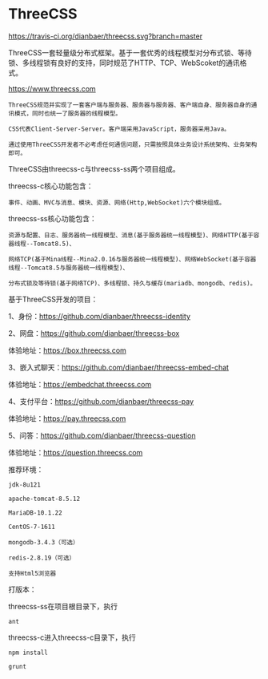 # ThreeCSS

https://travis-ci.org/dianbaer/threecss.svg?branch=master

ThreeCSS一套轻量级分布式框架。基于一套优秀的线程模型对分布式锁、等待锁、多线程锁有良好的支持，同时规范了HTTP、TCP、WebScoket的通讯格式。

https://www.threecss.com

	ThreeCSS规范并实现了一套客户端与服务器、服务器与服务器、客户端自身、服务器自身的通讯模式，同时也统一了服务器的线程模型。

	CSS代表Client-Server-Server。客户端采用JavaScript，服务器采用Java。

	通过使用ThreeCSS开发者不必考虑任何通信问题，只需按照具体业务设计系统架构、业务架构即可。


ThreeCSS由threecss-c与threecss-ss两个项目组成。

threecss-c核心功能包含：

	事件、动画、MVC与消息、模块、资源、网络(Http,WebSocket)六个模块组成。

threecss-ss核心功能包含：

	资源与配置、日志、服务器统一线程模型、消息(基于服务器统一线程模型)、网络HTTP(基于容器线程--Tomcat8.5)、
	
	网络TCP(基于Mina线程--Mina2.0.16与服务器统一线程模型)、网络WebSocket(基于容器线程--Tomcat8.5与服务器统一线程模型)、
	
	分布式锁及等待锁(基于网络TCP)、多线程锁、持久与缓存(mariadb、mongodb、redis)。
	

基于ThreeCSS开发的项目：

1、身份：https://github.com/dianbaer/threecss-identity

2、网盘：https://github.com/dianbaer/threecss-box
	
体验地址：https://box.threecss.com

3、嵌入式聊天：https://github.com/dianbaer/threecss-embed-chat
	
体验地址：https://embedchat.threecss.com

4、支付平台：https://github.com/dianbaer/threecss-pay
	
体验地址：https://pay.threecss.com

5、问答：https://github.com/dianbaer/threecss-question
	
体验地址：https://question.threecss.com


推荐环境：

	jdk-8u121

	apache-tomcat-8.5.12

	MariaDB-10.1.22

	CentOS-7-1611

	mongodb-3.4.3（可选）

	redis-2.8.19（可选）

	支持Html5浏览器

打版本：

threecss-ss在项目根目录下，执行

	ant
	
threecss-c进入threecss-c目录下，执行

	npm install
	
	grunt
	
	
	

